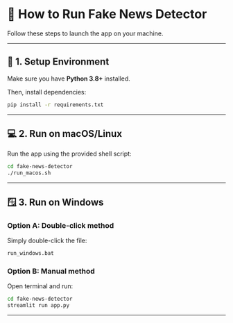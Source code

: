 # 🏃 How to Run Fake News Detector

Follow these steps to launch the app on your machine.

---

## 🔧 1. Setup Environment

Make sure you have **Python 3.8+** installed.

Then, install dependencies:

```bash
pip install -r requirements.txt
```

---

## 💻 2. Run on macOS/Linux

Run the app using the provided shell script:

```bash
cd fake-news-detector
./run_macos.sh
```

---

## 🪟 3. Run on Windows

### Option A: Double-click method

Simply double-click the file:

```bash
run_windows.bat
```

### Option B: Manual method

Open terminal and run:

```bash
cd fake-news-detector
streamlit run app.py
```

---
